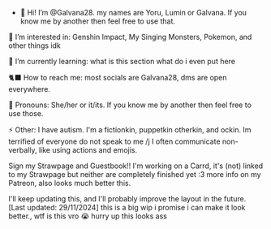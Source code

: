 - 🎪 Hi! I’m @Galvana28. my names are Yoru, Lumin or Galvana. If you know me by another then feel free to use that.

🍡 I’m interested in: Genshin Impact, My Singing Monsters, Pokemon, and other things idk

🌺 I’m currently learning: what is this section what do i even put here

🐈‍⬛ How to reach me: most socials are Galvana28, dms are open everywhere.

💜 Pronouns: She/her or it/its. If you know me by another then feel free to use those.

⚡ Other: I have autism. I'm a fictionkin, puppetkin otherkin, and ockin. Im terrified of everyone do not speak to me /j I often communicate non-verbally, like using actions and emojis.

Sign my Strawpage and Guestbook!! I'm working on a Carrd, it's (not) linked to my Strawpage but neither are completely finished yet :3 more info on my Patreon, also looks much better this.

I'll keep updating this, and I'll probably improve the layout in the future. [Last updated: 29/11/2024]
this is a big wip i promise i can make it look better., wtf is this vro 😭 hurry up this looks ass

